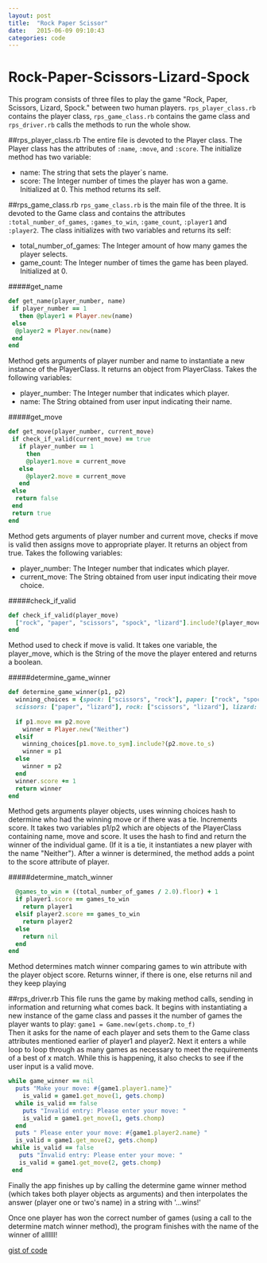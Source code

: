 ```yaml
---
layout: post
title:  "Rock Paper Scissor"
date:   2015-06-09 09:10:43
categories: code
---
```

# Rock-Paper-Scissors-Lizard-Spock
This program consists of three files to play the game "Rock, Paper, Scissors, Lizard, Spock." between two human players. `rps_player_class.rb` contains the player class, `rps_game_class.rb` contains the game class and `rps_driver.rb` calls the methods to run the whole show.

##rps\_player_class.rb
The entire file is devoted to the Player class.  The Player class has the attributes of `:name`, `:move`, and `:score`. The initialize method has two variable:
 
  - name: The string that sets the player`s name.
  - score: The Integer number of times the player has won a game.  Initialized at 0.
This method returns its self.

##rps\_game_class.rb
`rps_game_class.rb` is the main file of the three. It is devoted to the Game class and contains the attributes `:total_number_of_games`, `:games_to_win`, `:game_count`, `:player1` and `:player2`.  The class initializes with two variables and returns its self:

  - total\_number\_of_games: The Integer amount of how many games the player selects.
  - game_count: The Integer number of times the game has been played. Initialized at 0.
  
#####get_name
  ```ruby
  def get_name(player_number, name)
   if player_number == 1
     then @player1 = Player.new(name)
   else
    @player2 = Player.new(name)
   end
  end
  ```
 Method gets arguments of player number and name to instantiate a new instance of the PlayerClass.  It returns an object from PlayerClass.  Takes the following variables:

  - player_number: The Integer number that indicates which player.
  - name: The String obtained from user input indicating their name.
  
#####get_move
  ```ruby
 def get_move(player_number, current_move)
   if check_if_valid(current_move) == true
     if player_number == 1
       then
       @player1.move = current_move
     else
       @player2.move = current_move
     end
   else
    return false
   end
   return true
 end
   ```
   Method gets arguments of player number and current move, checks if move is valid then assigns move to appropriate player. It returns an object from true. Takes the following variables:

   - player_number: The Integer number that indicates which player.
   - current_move: The String obtained from user input indicating their move choice.
  
#####check\_if_valid
  ```ruby
  def check_if_valid(player_move)
    ["rock", "paper", "scissors", "spock", "lizard"].include?(player_move.downcase)
  end
  ```
  Method used to check if move is valid.  It takes one variable, the player_move, which is the String of the move the player entered and returns a boolean.
  

#####determine\_game_winner
  ```ruby
  def determine_game_winner(p1, p2)
    winning_choices = {spock: ["scissors", "rock"], paper: ["rock", "spock"], 
    scissors: ["paper", "lizard"], rock: ["scissors", "lizard"], lizard: ["spock", "paper"]}
    
    if p1.move == p2.move
      winner = Player.new("Neither")
    elsif
      winning_choices[p1.move.to_sym].include?(p2.move.to_s)
      winner = p1
    else
      winner = p2
    end
    winner.score += 1
    return winner
  end
  ```
  Method gets arguments player objects, uses winning choices hash to determine who had the winning move or if there was a tie. Increments score. It takes two variables p1/p2 which are objects of the PlayerClass containing name, move and score.  It uses the hash to find and return the winner of the individual game. (If it is a tie, it instantiates a new player with the name "Neither").  After a winner is determined, the method adds a point to the score attribute of player.
  
#####determine\_match_winner
  ```ruby
    @games_to_win = ((total_number_of_games / 2.0).floor) + 1
    if player1.score == games_to_win
      return player1
    elsif player2.score == games_to_win
      return player2
    else
      return nil
    end
  end
   ```
   Method determines match winner comparing games to win attribute with the player object score. Returns winner, if there is one, else returns nil and they keep playing

##rps_driver.rb
This file runs the game by making method calls, sending in information and returning what comes back.  It begins with instantiating a new instance of the game class and passes it the number of games the player wants to play: `game1 = Game.new(gets.chomp.to_f)`  
Then it asks for the name of each player and sets them to the Game class attributes mentioned earlier of player1 and player2.
Next it enters a while loop to loop through as many games as necessary to meet the requirements of a best of x match. While this is happening, it also checks to see if the user input is a valid move.
```ruby
while game_winner == nil
  puts "Make your move: #{game1.player1.name}" 
    is_valid = game1.get_move(1, gets.chomp)
  while is_valid == false
    puts "Invalid entry: Please enter your move: "
    is_valid = game1.get_move(1, gets.chomp)
  end
  puts " Please enter your move: #{game1.player2.name} "
  is_valid = game1.get_move(2, gets.chomp)
 while is_valid == false
   puts "Invalid entry: Please enter your move: "
   is_valid = game1.get_move(2, gets.chomp)
 end
 ```
 Finally the app finishes up by calling the determine game winner method (which takes both player objects as arguments) and then interpolates the answer (player one or two's name) in a string with '...wins!'
 
 Once one player has won the correct number of games (using a call to the determine match winner method), the program finishes with the name of the winner of allllll!
 
 [gist of code](https://gist.github.com/oobbles/1d1662bb30aab3c25258)
 